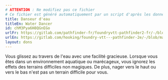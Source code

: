 ```yaml
---
# ATTENTION : Ne modifiez pas ce fichier
# Ce fichier est généré automatiquement par un script d'après les données du module Foundry VTT officiel et de sa traduction
title: Danseur d'eau
titleEn: Water Dancer
id: chM3Pya6H8QGnEGo
urlFr: https://gitlab.com/pathfinder-fr/foundryvtt-pathfinder2-fr/-/blob/master/data/feats/chM3Pya6H8QGnEGo.htm
urlEn: https://gitlab.com/hooking/foundry-vtt---pathfinder-2e/-/blob/master/packs/data/feats.db/water-dancer.json
layout: dons
---
```

Vous glissez au travers de l'eau avec une facilité gracieuse. Lorsque vous êtes dans un environnement aquatique ou marécageux, vous ignorez les effets des terrains difficiles non magiques. De plus, nager vers le haut ou vers le bas n'est pas un terrain difficile pour vous.
